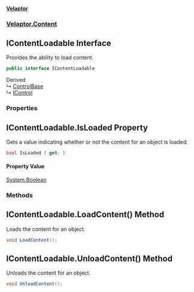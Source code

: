 #### [Velaptor](index.md 'index')
### [Velaptor.Content](Velaptor.Content.md 'Velaptor.Content')

## IContentLoadable Interface

Provides the ability to load content.

```csharp
public interface IContentLoadable
```

Derived  
&#8627; [ControlBase](Velaptor.UI.ControlBase.md 'Velaptor.UI.ControlBase')  
&#8627; [IControl](Velaptor.UI.IControl.md 'Velaptor.UI.IControl')
### Properties

<a name='Velaptor.Content.IContentLoadable.IsLoaded'></a>

## IContentLoadable.IsLoaded Property

Gets a value indicating whether or not the content for an object is loaded.

```csharp
bool IsLoaded { get; }
```

#### Property Value
[System.Boolean](https://docs.microsoft.com/en-us/dotnet/api/System.Boolean 'System.Boolean')
### Methods

<a name='Velaptor.Content.IContentLoadable.LoadContent()'></a>

## IContentLoadable.LoadContent() Method

Loads the content for an object.

```csharp
void LoadContent();
```

<a name='Velaptor.Content.IContentLoadable.UnloadContent()'></a>

## IContentLoadable.UnloadContent() Method

Unloads the content for an object.

```csharp
void UnloadContent();
```